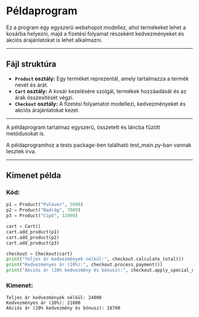 # Példaprogram

Ez a program egy egyszerű webshopot modellez, ahol termékeket lehet a kosárba helyezni, majd a fizetési folyamat részeként kedvezményeket és akciós árajánlatokat is lehet alkalmazni.

---

## Fájl struktúra

- **`Product` osztály:** Egy terméket reprezentál, amely tartalmazza a termék nevét és árát.
- **`Cart` osztály:** A kosár kezelésére szolgál, termékek hozzáadását és az árak összesítését végzi.
- **`Checkout` osztály:** A fizetési folyamatot modellezi, kedvezményeket és akciós árajánlatokat kezel.

---

A példaprogram tartalmaz egyszerű, összetett és láncba fűzött metódusokat is.

A példaprogramhoz a tests package-ben található test_main.py-ban vannak tesztek írva.

---

## Kimenet példa

### Kód:
```python
p1 = Product("Pulóver", 5000)
p2 = Product("Nadrág", 7000)
p3 = Product("Cipő", 12000)

cart = Cart()
cart.add_product(p1)
cart.add_product(p2)
cart.add_product(p3)

checkout = Checkout(cart)
print("Teljes ár kedvezmények nélkül:", checkout.calculate_total())
print("Kedvezményes ár (10%):", checkout.process_payment())
print("Akciós ár (20% kedvezmény és bónusz):", checkout.apply_special_offers())
```

### Kimenet:
```
Teljes ár kedvezmények nélkül: 24000
Kedvezményes ár (10%): 21600
Akciós ár (20% kedvezmény és bónusz): 18700
```

